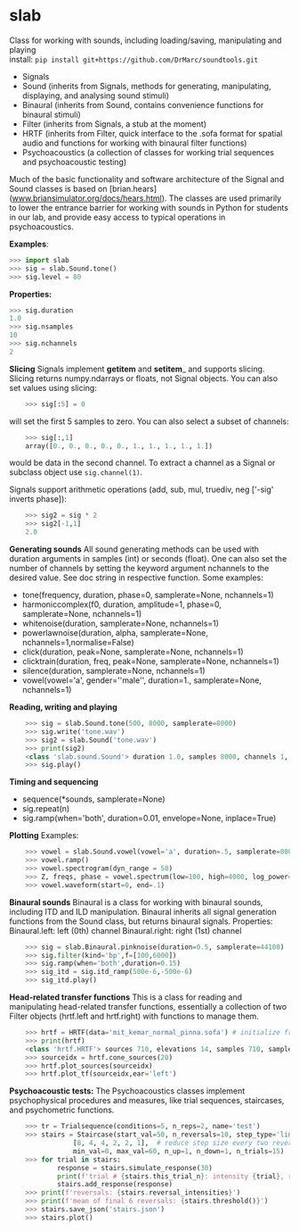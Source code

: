 # slab

Class for working with sounds, including loading/saving, manipulating and playing \
install: `pip install git+https://github.com/DrMarc/soundtools.git`

* Signals
* Sound (inherits from Signals, methods for generating, manipulating, displaying, and analysing sound stimuli)
* Binaural (inherits from Sound, contains convenience functions for binaural stimuli)
* Filter (inherits from Signals, a stub at the moment)
* HRTF (inherits from Filter, quick interface to the .sofa format for spatial audio and functions for working with binaural filter functions)
* Psychoacoustics (a collection of classes for working trial sequences and psychoacoustic testing)


Much of the basic functionality and software architecture of the Signal and Sound classes is based on [brian.hears] (www.briansimulator.org/docs/hears.html). The classes are used primarily to lower the entrance barrier for working with sounds in Python for students in our lab, and provide easy access to typical operations in psychoacoustics.

**Examples**:
```python
>>> import slab
>>> sig = slab.Sound.tone()
>>> sig.level = 80
```

**Properties:**
```python
>>> sig.duration
1.0
>>> sig.nsamples
10
>>> sig.nchannels
2
```

**Slicing**
Signals implement __getitem__ and __setitem___ and supports slicing.
Slicing returns numpy.ndarrays or floats, not Signal objects.
You can also set values using slicing:
```python
	>>> sig[:5] = 0
```
will set the first 5 samples to zero.
You can also select a subset of channels:
```python
	>>> sig[:,1]
	array([0., 0., 0., 0., 0., 1., 1., 1., 1., 1.])
```
would be data in the second channel. To extract a channel as a Signal or subclass object use `sig.channel(1)`.

Signals support arithmetic operations (add, sub, mul, truediv, neg ['-sig' inverts phase]):
```python
	>>> sig2 = sig * 2
	>>> sig2[-1,1]
	2.0
```

**Generating sounds**
All sound generating methods can be used with duration arguments in samples (int) or seconds (float).
One can also set the number of channels by setting the keyword argument nchannels to the desired value.
See doc string in respective function.
Some examples:

- tone(frequency, duration, phase=0, samplerate=None, nchannels=1)
- harmoniccomplex(f0, duration, amplitude=1, phase=0, samplerate=None, nchannels=1)
- whitenoise(duration, samplerate=None, nchannels=1)
- powerlawnoise(duration, alpha, samplerate=None, nchannels=1,normalise=False)
- click(duration, peak=None, samplerate=None, nchannels=1)
- clicktrain(duration, freq, peak=None, samplerate=None, nchannels=1)
- silence(duration, samplerate=None, nchannels=1)
- vowel(vowel='a', gender=''male'', duration=1., samplerate=None, nchannels=1)

**Reading, writing and playing**
```python
	>>> sig = slab.Sound.tone(500, 8000, samplerate=8000)
	>>> sig.write('tone.wav')
	>>> sig2 = slab.Sound('tone.wav')
	>>> print(sig2)
	<class 'slab.sound.Sound'> duration 1.0, samples 8000, channels 1, samplerate 8000
	>>> sig.play()
```

**Timing and sequencing**

- sequence(*sounds, samplerate=None)
- sig.repeat(n)
- sig.ramp(when='both', duration=0.01, envelope=None, inplace=True)

**Plotting**
Examples:
```python
	>>> vowel = slab.Sound.vowel(vowel='a', duration=.5, samplerate=8000)
	>>> vowel.ramp()
	>>> vowel.spectrogram(dyn_range = 50)
	>>> Z, freqs, phase = vowel.spectrum(low=100, high=4000, log_power=True)
	>>> vowel.waveform(start=0, end=.1)
```

**Binaural sounds**
Binaural is a class for working with binaural sounds, including ITD and ILD manipulation. Binaural inherits all signal generation functions from the Sound class, but returns binaural signals.
Properties:
Binaural.left: left (0th) channel
Binaural.right: right (1st) channel
```python
	>>> sig = slab.Binaural.pinknoise(duration=0.5, samplerate=44100)
	>>> sig.filter(kind='bp',f=[100,6000])
	>>> sig.ramp(when='both',duration=0.15)
	>>> sig_itd = sig.itd_ramp(500e-6,-500e-6)
	>>> sig_itd.play()
```

**Head-related transfer functions**
This is a class for reading and manipulating head-related transfer functions, essentially a collection of two Filter objects (hrtf.left and hrtf.right) with functions to manage them.
```python
	>>> hrtf = HRTF(data='mit_kemar_normal_pinna.sofa') # initialize from sofa file
	>>> print(hrtf)
	<class 'hrtf.HRTF'> sources 710, elevations 14, samples 710, samplerate 44100.0
	>>> sourceidx = hrtf.cone_sources(20)
	>>> hrtf.plot_sources(sourceidx)
	>>> hrtf.plot_tf(sourceidx,ear='left')
```

**Psychoacoustic tests:**
The Psychoacoustics classes implement psychophysical procedures and measures, like trial sequences, staircases, and psychometric functions.
```python
	>>> tr = Trialsequence(conditions=5, n_reps=2, name='test')
	>>> stairs = Staircase(start_val=50, n_reversals=10, step_type='lin', step_sizes=
				[8, 4, 4, 2, 2, 1],  # reduce step size every two reversals
				min_val=0, max_val=60, n_up=1, n_down=1, n_trials=15)
	>>> for trial in stairs:
			response = stairs.simulate_response(30)
			print(f'trial # {stairs.this_trial_n}: intensity {trial}, response {response}')
			stairs.add_response(response)
	>>> print(f'reversals: {stairs.reversal_intensities}')
	>>> print(f'mean of final 6 reversals: {stairs.threshold()}')
	>>> stairs.save_json('stairs.json')
	>>> stairs.plot()
```
